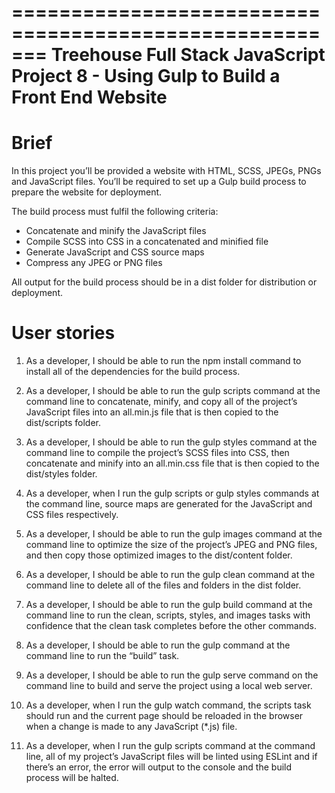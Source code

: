 =======================================================
Treehouse Full Stack JavaScript
Project 8 - Using Gulp to Build a Front End Website
=======================================================

Brief
=====

In this project you’ll be provided a website with HTML, SCSS, JPEGs, PNGs and JavaScript files. You’ll be required to set up a Gulp build process to prepare the website for deployment.

The build process must fulfil the following criteria:

* Concatenate and minify the JavaScript files
* Compile SCSS into CSS in a concatenated and minified file
* Generate JavaScript and CSS source maps
* Compress any JPEG or PNG files

All output for the build process should be in a dist folder for distribution or deployment.

User stories
============
1. As a developer, I should be able to run the npm install command to install all of the dependencies for the build process.

2. As a developer, I should be able to run the gulp scripts command at the command line to concatenate, minify, and copy all of the project’s JavaScript files into an all.min.js file that is then copied to the dist/scripts folder.

3. As a developer, I should be able to run the gulp styles command at the command line to compile the project’s SCSS files into CSS, then concatenate and minify into an all.min.css file that is then copied to the dist/styles folder.

4. As a developer, when I run the gulp scripts or gulp styles commands at the command line, source maps are generated for the JavaScript and CSS files respectively.

5. As a developer, I should be able to run the gulp images command at the command line to optimize the size of the project’s JPEG and PNG files, and then copy those optimized images to the dist/content folder.

6. As a developer, I should be able to run the gulp clean command at the command line to delete all of the files and folders in the dist folder.

7. As a developer, I should be able to run the gulp build command at the command line to run the clean, scripts, styles, and images tasks with confidence that the clean task completes before the other commands.

8. As a developer, I should be able to run the gulp command at the command line to run the “build” task.

9. As a developer, I should be able to run the gulp serve command on the command line to build and serve the project using a local web server.

10. As a developer, when I run the gulp watch command, the scripts task should run and the current page should be reloaded in the browser when a change is made to any JavaScript (*.js) file.

11. As a developer, when I run the gulp scripts command at the command line, all of my project’s JavaScript files will be linted using ESLint and if there’s an error, the error will output to the console and the build process will be halted.

